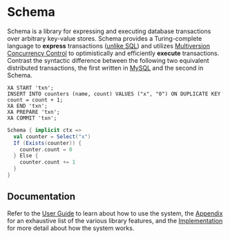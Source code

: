 # Schema
Schema is a library for expressing and executing database transactions over arbitrary key-value stores. Schema provides a Turing-complete language to **express** transactions ([unlike SQL](http://stackoverflow.com/a/900062/1447029)) and utilizes [Multiversion Concurrency Control](https://en.wikipedia.org/wiki/Multiversion_concurrency_control) to optimistically and efficiently **execute** transactions. Contrast the syntactic difference between the following two equivalent distributed transactions, the first written in [MySQL](https://dev.mysql.com/doc/refman/5.5/en/xa.html) and the second in Schema.

```mysql
XA START 'txn';
INSERT INTO counters (name, count) VALUES ("x", "0") ON DUPLICATE KEY count = count + 1;
XA END 'txn';
XA PREPARE 'txn';
XA COMMIT 'txn';
```
```scala
Schema { implicit ctx =>
  val counter = Select("x")
  If (Exists(counter)) {
    counter.count = 0
  } Else {
    counter.count += 1
  }
}
```

## Documentation
Refer to the [User Guide](https://github.com/ashwin153/schema/wiki/User-Guide) to learn about how to use the system, the [Appendix](https://github.com/ashwin153/schema/wiki/Appendix) for an exhaustive list of the various library features, and the [Implementation](https://github.com/ashwin153/schema/wiki/Implementation) for more detail about how the system works.
